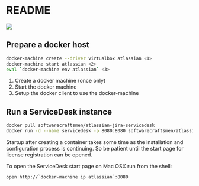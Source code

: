 # README

[![](https://badge.imagelayers.io/softwarecraftsmen/atlassian-jira-servicedesk:latest.svg)](https://imagelayers.io/?images=softwarecraftsmen/atlassian-jira-servicedesk:latest)

## Prepare a docker host

```sh
docker-machine create --driver virtualbox atlassian <1>
docker-machine start atlassian <2>
eval `docker-machine env atlassian` <3>
```

1. Create a docker machine (once only)
2. Start the docker machine
3. Setup the docker client to use the docker-machine

## Run a ServiceDesk instance

```sh
docker pull softwarecraftsmen/atlassian-jira-servicedesk
docker run -d --name servicedesk -p 8080:8080 softwarecraftsmen/atlassian-jira-servicedesk
```

Startup after creating a container takes some time as the installation and configuration process is continuing.
So be patient until the start page for license registration can be opened.

To open the ServiceDesk start page on Mac OSX run from the shell:
```
open http://`docker-machine ip atlassian`:8080
```
